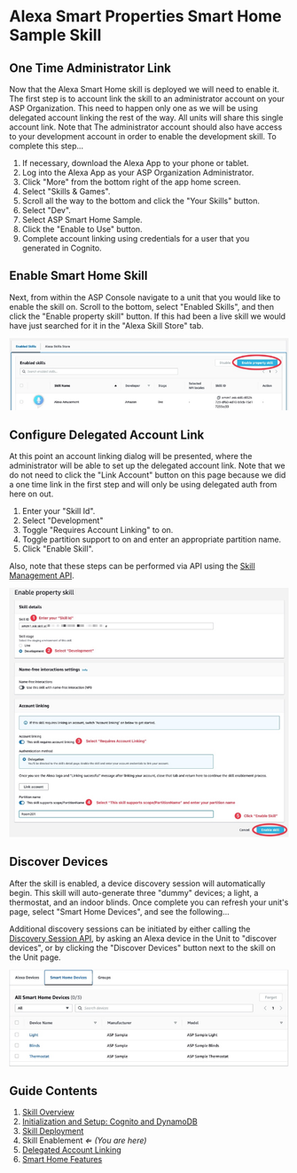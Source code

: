 # Alexa Smart Properties Smart Home Sample Skill

## One Time Administrator Link

Now that the Alexa Smart Home skill is deployed we will need to enable it. The first step is to account link the skill to an administrator account on your ASP Organization. This need to happen only one as we will be using delegated account linking the rest of the way. All units will share this single account link. Note that The administrator account should also have access to your development account in order to enable the development skill. To complete this step...

1. If necessary, download the Alexa App to your phone or tablet.
2. Log into the Alexa App as your ASP Organization Administrator.
3. Click "More" from the bottom right of the app home screen.
4. Select "Skills & Games".
5. Scroll all the way to the bottom and click the "Your Skills" button.
6. Select "Dev".
7. Select ASP Smart Home Sample.
8. Click the "Enable to Use" button.
9. Complete account linking using credentials for a user that you generated in Cognito.

## Enable Smart Home Skill

Next, from within the ASP Console navigate to a unit that you would like to enable the skill on. Scroll to the bottom, select "Enabled Skills", and then click the "Enable property skill" button. If this had been a live skill we would have just searched for it in the "Alexa Skill Store" tab.

![Property SKill](./images/asp-sh-sample-property-skill.jpg)

## Configure Delegated Account Link

At this point an account linking dialog will be presented, where the administrator will be able to set up the delegated account link. Note that we do not need to click the "Link Account" button on this page because we did a one time link in the first step and will only be using delegated auth from here on out.

1. Enter your "Skill Id".
2. Select "Development"
3. Toggle "Requires Account Linking" to on.
4. Toggle partition support to on and enter an appropriate partition name.
5. Click "Enable Skill".

Also, note that these steps can be performed via API using the [Skill Management API](https://developer.amazon.com/en-US/docs/alexa/alexa-smart-properties/discovery-session-api.html).

![Delegation Link](./images/asp-sh-sample-delegation-ui.jpg)

## Discover Devices

After the skill is enabled, a device discovery session will automatically begin. This skill will auto-generate three "dummy" devices; a light, a thermostat, and an indoor blinds. Once complete you can refresh your unit's page, select "Smart Home Devices", and see the following...

Additional discovery sessions can be initiated by either calling the [Discovery Session API](https://developer.amazon.com/en-US/docs/alexa/alexa-smart-properties/discovery-session-api.html), by asking an Alexa device in the Unit to "discover devices", or by clicking the "Discover Devices" button next to the skill on the Unit page.

![Device List](./images/asp-sh-sample-device-list.jpg)

## Guide Contents

1. [Skill Overview](../README.md)
2. [Initialization and Setup: Cognito and DynamoDB](./1-initialization.md)
3. [Skill Deployment](./2-deployment.md)
4. Skill Enablement _&lArr; (You are here)_
5. [Delegated Account Linking](./4-delegated-account-linking.md)
6. [Smart Home Features](./5-smart-home-features.md)
